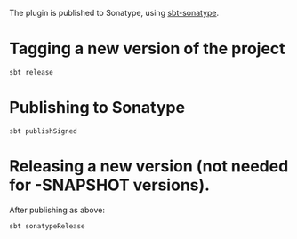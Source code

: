 The plugin is published to Sonatype, using [sbt-sonatype](https://github.com/xerial/sbt-sonatype).

# Tagging a new version of the project

    sbt release

# Publishing to Sonatype

    sbt publishSigned

# Releasing a new version (not needed for -SNAPSHOT versions).

After publishing as above:

    sbt sonatypeRelease

